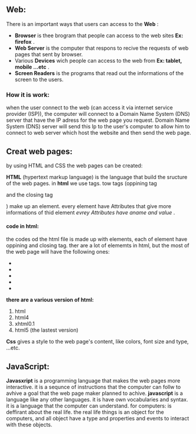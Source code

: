 ## Web:
There is an important ways that users can access to the **Web** :
- **Browser** is thee brogram that people can access to the web sites **Ex: firefox** .
- **Web Server** is the computer that respons to recive the requests of web pages that sent by browser.
- Various **Devices** wich people can access to the web from **Ex: tablet, mobile ...etc** .
- **Screen Readers** is the  programs that read out the informations of the screen to the users.
### How it is work:
when the user connect to the web (can access it via internet service provider (ISP)), the computer will connect to a Domain Name System (DNS) server that have the IP adress for the web page you request. Domain Name System (DNS) server will send this Ip to the user's computer to allow him to connect to web server which host the website and then send the web page.

## Creat web pages:
by using HTML and CSS the web pages can be created:
 
 **HTML** (hypertext markup language) is the language that build the sructure of the web pages.
 in **html** we use tags. tow tags (oppining tag<p> and the closing tag</p>) make up an element.
 every element have Attributes that give more informations of thid element _evrey Attributes have aname and value_ . 
#### code in html:
the codes od the html file is made up with elements, each of element have oppining and closing tag.
ther are a lot of elememts in html, but the most of the web page will have the following ones:
- <html></html>
- <head></head>
- <body></body>
- <main></main>
- <footer></footer>
 
 **there are a various version of html:**
1. html
2. html4
3. xhtml0.1
4. html5 (the lastest version)

**Css**  gives a style to the web page's content, like colors, font size and type, ...etc.

## JavaScript:
**Javasxript** is a programming language that makes the web pages more interactive. it is a sequnce of instructions that the computer can follw to avhive a goal that the web page maker planned to achive.
**javascript** is a language like any other languages. it is have own vocabularies and syntax. it is a language that the computer can understand.
for computers: is deffirant about the real life. the real life things is an object for the computers, and all object have a type and properties and events to interact with these objects.

